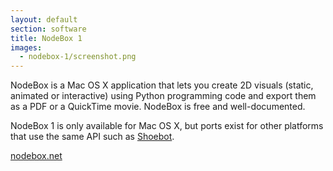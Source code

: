 ```yaml
---
layout: default
section: software
title: NodeBox 1
images:
  - nodebox-1/screenshot.png
---
```

NodeBox is a Mac OS X application that lets you create 2D visuals (static, animated or interactive) using Python programming code and export them as a PDF or a QuickTime movie. NodeBox is free and well-documented.

NodeBox 1 is only available for Mac OS X, but ports exist for other platforms that use the same API such as [Shoebot][].

[nodebox.net](http://nodebox.net/)

[shoebot]: http://shoebot.net/
